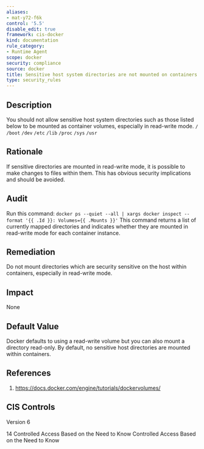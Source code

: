 ```yaml
---
aliases:
- mat-y72-f6k
control: '5.5'
disable_edit: true
framework: cis-docker
kind: documentation
rule_category:
- Runtime Agent
scope: docker
security: compliance
source: docker
title: Sensitive host system directories are not mounted on containers
type: security_rules
---
```


## Description

You should not allow sensitive host system directories such as those listed below to be mounted as container volumes, especially in read-write mode. `/` `/boot` `/dev` `/etc` `/lib` `/proc` `/sys` `/usr`

## Rationale

If sensitive directories are mounted in read-write mode, it is possible to make changes to files within them. This has obvious security implications and should be avoided.

## Audit

Run this command: `docker ps --quiet --all | xargs docker inspect --format '{{ .Id }}: Volumes={{ .Mounts }}'` This command returns a list of currently mapped directories and indicates whether they are mounted in read-write mode for each container instance.

## Remediation

Do not mount directories which are security sensitive on the host within containers, especially in read-write mode.

## Impact

None

## Default Value

Docker defaults to using a read-write volume but you can also mount a directory read-only. By default, no sensitive host directories are mounted within containers.

## References

1. https://docs.docker.com/engine/tutorials/dockervolumes/

## CIS Controls

Version 6

14 Controlled Access Based on the Need to Know Controlled Access Based on the Need to Know
